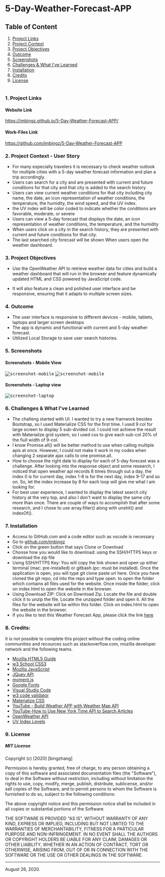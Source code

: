 # 5-Day-Weather-Forecast-APP

## Table of Content
1. [ Project Links ](#Links)
2. [ Project Context ](#context)
3. [ Project Objectives ](#objectives)
4. [ Outcome ](#Outcome)
5. [ Screenshots ](#Screenshots)
6. [Challenges & What I've Learned](#learned)
7. [Installation](#Installation)
8. [Credits](#Credits)
9. [ License ](#License)
#

       
#
<a name = "Links"></a>
### 1. Project Links 

#### Website Link
https://imbingz.github.io/5-Day-Weather-Forecast-APP/

#### Work-Files Link
https://github.com/imbingz/5-Day-Weather-Forecast-APP


<a name = "context"></a>
### 2. Project Context - User Story
* For many especially travelers it is necessary to check weather outlook for multiple cities with a 5-day weather forecast information and plan a trip accordingly. 
* Users can search for a city and are presented with current and future conditions for that city and that city is added to the search history
* Users can view current weather conditions for that city including city name, the date, an icon representation of weather conditions, the temperature, the humidity, the wind speed, and the UV index. 
* the UV index will be color coded to indicate whether the conditions are favorable, moderate, or severe
* Users can view a 5-day forecast that displays the date, an icon representation of weather conditions, the temperature, and the humidity
* When users click on a city in the search history, they are presented with current and future conditions for that city. 
* The last searched city forecast will be shown When users open the weather dashboard. 


<a name = "objectives"></a>
### 3. Project Objectives
* Use the OpenWeather API to retrieve weather data for cities and build a weather dashboard that will run in the browser and feature dynamically updated HTML and CSS powered by JavaScript code.

* It will also feature a clean and polished user interface and be responsive, ensuring that it adapts to multiple screen sizes.


<a name = "Outcome"></a>
### 4. Outcome
* The user interface is responsive to different devices - mobile, tablets, laptops and larger screen desktops
* The app is dynamic and functional with current and 5-day weather forecast. 
* Utilized Local Storage to save user search histories. 

<a name="Screenshots"></a>
### 5. Screenshots 

#### Screenshots - Mobile View
<kbd>![screenshot-mobile](./assets/images/m1.png)</kbd>
<kbd>![screenshot-mobile](./assets/images/m2.png)</kbd>

####  Screenshots - Laptop view 
<kbd>![screenshot-laptop](./assets/images/s1.png)</kbd>

<a name="learned"></a>
### 6. Challenges & What I've Learned
* The challeng started with UI. I wanted to try a new framwork besides Bootstrap, so I used Materialize CSS for the first time. I used 9 col for large screen to display 5 sub-divided col. I could not achieve the result with Materialize grid system, so I used css to give each sub-col 20% of the fiull width of 9-col. 
* I know Promise.all() will be better method to use when calling multiple apis at once. However, I could not make it work in my codes when changing 2 separate ajax calls to one promise.all. 
* How to choose the right date to display for each of 5-day forecast was a challenge. After looking into the response object and some research, I noticed that open weather api records 8 times through out a day, the index 0 is for current day, index 1-8 is for the next day, index 9-17 and so on. So, let the index increase by 8 for each loop will give me what I am looking for. 
* For best user experience, I wanted to display the latest search city history at the very top, and also I don't want to display the same city more than once. There are couple of ways to accomplish that after some research, and I chose to use array.filter() along with unshit() and indexOf(). 


<a name="Installation"></a>
### 7. Installation
* Access to GitHub.com and a code editor such as vscode is necessary
* Go to [github.com/imbingz](https://github.com/imbingz/5-Day-Weather-Forecast-APP)
* Click on the green button that says Clone or Download
* Choose how you would like to download: using the SSH/HTTPS keys or download the zip file
* Using SSH/HTTPS Key: You will copy the link shown and open up either terminal (mac: pre-installed) or gitbash (pc: must be installed). Once the application is open, you will type git clone paste url here. Once you have cloned the git repo, cd into the repo and type open. to open the folder which contains all files used for the website. Once inside the folder, click on index.html to open the website in the browser.
* Using Download ZIP: Click on Download Zip. Locate the file and double click it to unzip the file. Locate the unzipped folder and open it. All the files for the website will be within this folder. Click on index.html to open the website in the browser.
* If you like to test this Weather Forecast App, please click the link [here](https://imbingz.github.io/5-Day-Weather-Forecast-APP/)

<a name="Credits"></a>
### 8. Credits:
It is not possible to complete this project without the coding online communities and recources such as stackoverflow.com, mozilla developer network and the following teams. 


* [Mozilla HTML5 Guide](https://developer.mozilla.org/en-US/docs/Web/Guide/HTML/HTML5)<br>
* [w3 School CSS3](https://www.w3schools.com/css/css_intro.asp)<br>
* [Mozilla JavaScript](https://developer.mozilla.org/en-US/docs/Web/JavaScript)<br>
* [JQuey API](https://api.jquery.com/)<br>
* [moment.js](https://momentjs.com/)<br>
* [Google Fonts](https://fonts.google.com/)<br>
* [Visual Studio Code](https://code.visualstudio.com/)<br>
* [w3 code validator](https://validator.w3.org/)<br>
* [Materialize CSS](https://materializecss.com/about.html)
* [YouTube - Build Weather APP with Weather Map API](https://www.youtube.com/watch?v=KT6Jaxl0JM4&list=PLAEoBV_GLyq4klW-2Pm75_5-r4oHhwqlm&index=4)
* [YouTube-How to Use New York Time API to Search Articles](https://www.youtube.com/watch?v=QiIlhmeGYuk)
* [OpenWeather API](https://openweathermap.org/)
* [UV Index Levels](https://en.wikipedia.org/wiki/Ultraviolet_index#:~:text=A%20UV%20index%20reading%20of%203%20to%205%20means%20moderate,when%20the%20Sun%20is%20strongest.&text=A%20UV%20index%20reading%20of%206%20to%207%20means%20high,and%20eye%20damage%20is%20needed.)


<a name="License"></a>
### 9. License
##### MIT License
<p>Copyright (c) [2020] [bingzhang]</p>
<p>Permission is hereby granted, free of charge, to any person obtaining a copy of this software and associated documentation files (the "Software"), to deal in the Software without restriction, including without limitation the rights to use, copy, modify, merge, publish, distribute, sublicense, and/or sell copies of the Software, and to permit persons to whom the Software is furnished to do so, subject to the following conditions:</p>
<p>The above copyright notice and this permission notice shall be included in all copies or substantial portions of the Software.</p>
<p>THE SOFTWARE IS PROVIDED "AS IS", WITHOUT WARRANTY OF ANY KIND, EXPRESS OR IMPLIED, INCLUDING BUT NOT LIMITED TO THE WARRANTIES OF MERCHANTABILITY, FITNESS FOR A PARTICULAR PURPOSE AND NON-INFRINGEMENT. IN NO EVENT SHALL THE AUTHORS OR COPYRIGHT HOLDERS BE LIABLE FOR ANY CLAIM, DAMAGES OR OTHER LIABILITY, WHETHER IN AN ACTION OF CONTRACT, TORT OR OTHERWISE, ARISING FROM, OUT OF OR IN CONNECTION WITH THE SOFTWARE OR THE USE OR OTHER DEALINGS IN THE SOFTWARE.</p>
<hr>
August 26, 2020.

